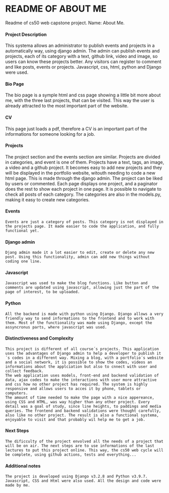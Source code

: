 # README OF ABOUT ME

Readme of cs50 web capstone project. Name: About Me.

#### Project Description

This systema allows an administrator to publish events and projects in a automatically way, using django admin. The admin can publish events and projects, each of its category with a text, github link, video and image, so users can know these projects better.
Any visitors can register to comment and like posts, events or projects. 
Javascript, css, html, python and Django were used.

#### Bio Page
The bio page is a symple html and css page showing a little bit more about me, with the three last projects, that can be visited. This way the user is already attracted to the most important part of the website.

#### CV
This page just loads a pdf, therefore a CV is an important part of the informations for someone looking for a job.

#### Projects
The project section and the events section are similar. Projects are divided in categories, and event is one of them. Projects have a text, tags, an image, a video and a github project. It becomes easy to add new projects and they will be displayed in the portfolio website, witouth needing to code a new html page. This is made through the django admin.
The project can be liked by users or commented. Each page displays one project, and a paginator does the rest to show each project in one page.
It is possible to navigate to check all posts of each category. The categories are also in the models.py, making it easy to create new categories.

#### Events
    Events are just a category of posts. This category is not displayed in the projects page. It made easier to code the application, and fully functional yet. 

#### Django admin
    Djang admin made it a lot easier to edit, create or delete any new post. Using this functionality, admin can add new things without coding one line.

#### Javascript
    Javascript was used to make the blog functions. Like button and comments are updated using javascript, allowing just the part of the page of interest, to be uploaded. 
#### Python
    All the backend is made with python using Django. Django allows a very friendly way to send informations to the frontend and to work with them. Most of the functionality was made using Django, except the assyncronus parts, where javascript was used.

#### Distinctiveness and Complexity

    This project is different of all course´s projects. This application uses the advantages of Django admin to help a developer to publish it´s codes in a different way. Mixing a blog, with a portfolio´s website and a social network, it is possible to show the codes, videos an informations about the applciation but also to cnnect with user and collect feedback. 
    The web application uses models, front-end and backend validation of data, ajax codes to make the interactions with user more attractive and css how no other project has required. The system is highly responsive and allows users to acces it by phone, tablets or computers. 
    The amount of time needed to make the page with a nice appereance, using CSS and HTML, was way higher than any other project. Every detail was a goal of study, since line heights, to paddings and media queries. The frontend and backend validations were thought carefully, also like no other project. The result is also a functional systema, enjoyable to visit and that probably wil help me to get a job. 

#### Next Steps
    The dificculty of the project envolved all the needs of a project that will be on air. The next steps are to use informations of the last lectures to put this project online. This way, the cs50 web cycle will be complete, using github actions, tests and everything...

#### Additional notes

    The project is developed using Django v3.2.8 and Python v3.9.7. Javascript, CSS and Html were also used. All the design and code were made by me.
